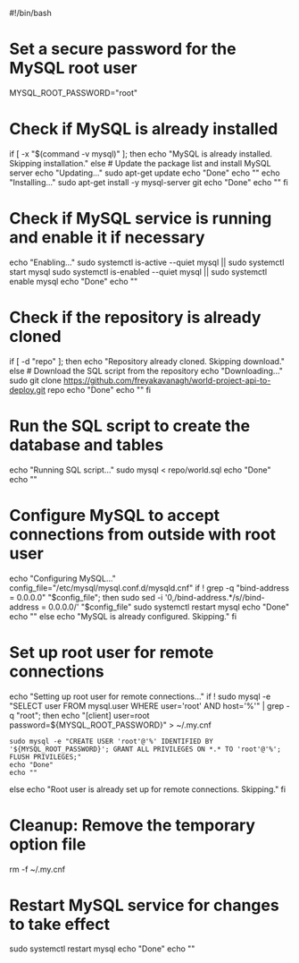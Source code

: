 #!/bin/bash

# Set a secure password for the MySQL root user
MYSQL_ROOT_PASSWORD="root"

# Check if MySQL is already installed
if [ -x "$(command -v mysql)" ]; then
    echo "MySQL is already installed. Skipping installation."
else
    # Update the package list and install MySQL server
    echo "Updating..."
    sudo apt-get update
    echo "Done"
    echo ""
    echo "Installing..."
    sudo apt-get install -y mysql-server git
    echo "Done"
    echo ""
fi

# Check if MySQL service is running and enable it if necessary
echo "Enabling..."
sudo systemctl is-active --quiet mysql || sudo systemctl start mysql
sudo systemctl is-enabled --quiet mysql || sudo systemctl enable mysql
echo "Done"
echo ""

# Check if the repository is already cloned
if [ -d "repo" ]; then
    echo "Repository already cloned. Skipping download."
else
    # Download the SQL script from the repository
    echo "Downloading..."
    sudo git clone https://github.com/freyakavanagh/world-project-api-to-deploy.git repo
    echo "Done"
    echo ""
fi

# Run the SQL script to create the database and tables
echo "Running SQL script..."
sudo mysql < repo/world.sql
echo "Done"
echo ""

# Configure MySQL to accept connections from outside with root user
echo "Configuring MySQL..."
config_file="/etc/mysql/mysql.conf.d/mysqld.cnf"
if ! grep -q "bind-address = 0.0.0.0" "$config_file"; then
    sudo sed -i '0,/bind-address.*/s//bind-address = 0.0.0.0/' "$config_file"
    sudo systemctl restart mysql
    echo "Done"
    echo ""
else
    echo "MySQL is already configured. Skipping."
fi

# Set up root user for remote connections
echo "Setting up root user for remote connections..."
if ! sudo mysql -e "SELECT user FROM mysql.user WHERE user='root' AND host='%'" | grep -q "root"; then
    echo "[client]
    user=root
    password=${MYSQL_ROOT_PASSWORD}" > ~/.my.cnf

    sudo mysql -e "CREATE USER 'root'@'%' IDENTIFIED BY '${MYSQL_ROOT_PASSWORD}'; GRANT ALL PRIVILEGES ON *.* TO 'root'@'%'; FLUSH PRIVILEGES;"
    echo "Done"
    echo ""
else
    echo "Root user is already set up for remote connections. Skipping."
fi

# Cleanup: Remove the temporary option file
rm -f ~/.my.cnf

# Restart MySQL service for changes to take effect
sudo systemctl restart mysql
echo "Done"
echo ""




